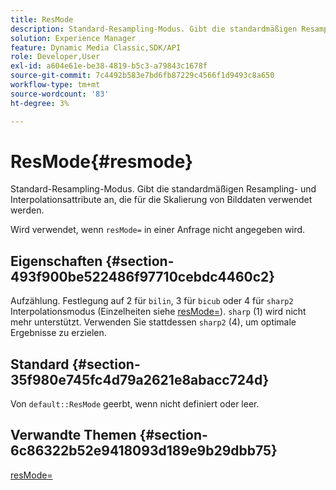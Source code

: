 ```yaml
---
title: ResMode
description: Standard-Resampling-Modus. Gibt die standardmäßigen Resampling- und Interpolationsattribute an, die für die Skalierung von Bilddaten verwendet werden.
solution: Experience Manager
feature: Dynamic Media Classic,SDK/API
role: Developer,User
exl-id: a604e61e-be38-4819-b5c3-a79843c1678f
source-git-commit: 7c4492b583e7bd6fb87229c4566f1d9493c8a650
workflow-type: tm+mt
source-wordcount: '83'
ht-degree: 3%

---
```


# ResMode{#resmode}

Standard-Resampling-Modus. Gibt die standardmäßigen Resampling- und Interpolationsattribute an, die für die Skalierung von Bilddaten verwendet werden.

Wird verwendet, wenn `resMode=` in einer Anfrage nicht angegeben wird.

## Eigenschaften {#section-493f900be522486f97710cebdc4460c2}

Aufzählung. Festlegung auf 2 für `bilin`, 3 für `bicub` oder 4 für `sharp2` Interpolationsmodus (Einzelheiten siehe [resMode=](/help/aem-is-ir-api/is-api/http-ref/image-serving-api-ref/c-http-protocol-reference/c-command-reference/r-is-http-resmode.md)). `sharp` (1) wird nicht mehr unterstützt. Verwenden Sie stattdessen `sharp2` (4), um optimale Ergebnisse zu erzielen.

## Standard {#section-35f980e745fc4d79a2621e8abacc724d}

Von `default::ResMode` geerbt, wenn nicht definiert oder leer.

## Verwandte Themen {#section-6c86322b52e9418093d189e9b29dbb75}

[resMode=](../../../../../is-api/image-catalog/image-serving-api-ref/c-image-catalog-reference/c-attributes-reference/r-is-cat-resmode.md#reference-609095ef568743a086f28d87c54dafa2)
